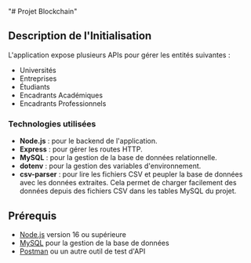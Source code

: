 "# Projet Blockchain"

## Description de l'Initialisation

L'application expose plusieurs APIs pour gérer les entités suivantes :

- Universités
- Entreprises
- Étudiants
- Encadrants Académiques
- Encadrants Professionnels

### Technologies utilisées

- **Node.js** : pour le backend de l'application.
- **Express** : pour gérer les routes HTTP.
- **MySQL** : pour la gestion de la base de données relationnelle.
- **dotenv** : pour la gestion des variables d'environnement.
- **csv-parser** : pour lire les fichiers CSV et peupler la base de données avec les données extraites. Cela permet de charger facilement des données depuis des fichiers CSV dans les tables MySQL du projet.

## Prérequis

- [Node.js](https://nodejs.org/) version 16 ou supérieure
- [MySQL](https://www.mysql.com/) pour la gestion de la base de données
- [Postman](https://www.postman.com/) ou un autre outil de test d'API
